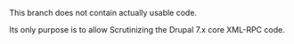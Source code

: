 This branch does not contain actually usable code.

Its only purpose is to allow Scrutinizing the Drupal 7.x core XML-RPC code.
